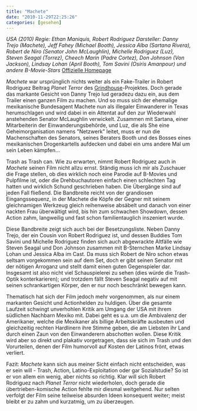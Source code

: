 ```yaml
---
title: "Machete"
date: "2010-11-29T22:25:26"
categories: [gesehen]
---
```


*USA (2010)
Regie: Ethan Maniquis, Robert Rodriguez
Darsteller: Danny Trejo (Machete), Jeff Fahey (Michael Booth), Jessica Alba (Sartana Rivera), Robert de Niro (Senator John McLaughlin), Michelle Rodriguez (Luz), Steven Seagal (Torrez), Cheech Marin (Padre Cortez), Don Johnson (Von Jackson), Lindsay Lohan (April Booth), Tom Savini (Osiris Amanpour) und andere B-Movie-Stars*
[Offizielle Homepage](http://www.machete-film.de/index.html)

*Machete* war ursprünglich nichts weiter als ein Fake-Trailer in Robert Rodriguez Beitrag *Planet Terror* des [Grindhouse](/2007/09/13/death-proof/)-Projektes. Doch gerade das markante Gesicht von Danny Trejo lud geradezu dazu ein, aus dem Trailer einen ganzen Film zu machen. Und so muss sich der ehemalige mexikanische Bundesagent Machete nun als illegaler Einwanderer in Texas herumschlagen und wird dabei in ein Attentat auf den zur Wiederwahl anstehenden Senator McLaughlin verwickelt. Zusammen mit Sartana, einer Mitarbeiterin der Einwanderungsbehörde, und Luz, die als She eine Geheimorganisation namens "Netzwerk" leitet, muss er nun die Machenschaften des Senators, seines Beraters Booth und des Bosses eines mexikanischen Drogenkartells aufdecken und dabei ein ums andere Mal um sein Leben kämpfen...

Trash as Trash can. Wie zu erwarten, nimmt Robert Rodriguez auch in *Machete* seinen Film nicht allzu ernst. Ständig muss ich mir als Zuschauer die Frage stellen, ob dies wirklich noch eine Parodie auf B-Movies und Pulpfilme ist, oder die Drehbuchautoren einfach einen schlechten Tag hatten und wirklich Schund geschrieben haben. Die Übergänge sind auf jeden Fall fließend. Die Bandbreite reicht von der grandiosen Eingangssequenz, in der Machete die Köpfe der Gegner mit seinem gleichnamigen Werkzeug gleich reihenweise absäbelt und danach von einer nackten Frau überwältigt wird, bis hin zum schwachen Showdown, dessen Action zahm, langweilig und fast schon familientauglich inszeniert wurde.

Diese Bandbreite zeigt sich auch bei der Besetzungsliste. Neben Danny Trejo, der ein Cousin von Robert Rodriguez ist, und dessen Buddies Tom Savini und Michelle Rodriguez finden sich auch abgewrackte Altfälle wie Steven Seagal und Don Johnson zusammen mit B-Sternchen Marke Lindsay Lohan und Jessica Alba im Cast. Da muss sich Robert de Niro schon etwas seltsam vorgekommen sein auf dem Set, doch er gibt seinen Senator mit der nötigen Arroganz und stellt damit einen guten Gegenspieler dar. Insgesamt ist also nicht viel Schauspielerei zu sehen (dies würde die Trash-Optik konterkarieren); und trotzdem fällt Steven Seagal negativ auf mit seinen schrankartigen Körper, den er nur noch beschränkt bewegen kann.

Thematisch hat sich der Film jedoch mehr vorgenommen, als nur einem markanten Gesicht und Actionhelden zu huldigen. Über die gesamte Laufzeit schwingt unverhohlen Kritik am Umgang der USA mit ihrem südlichen Nachbarn Mexiko mit. Dabei geht es u.a. um die Ambivalenz der Amerikaner, welche die Mexikaner als billige Arbeitskräfte ausbeuten und gleichzeitig rechten Hardlinern ihre Stimme geben, die am Liebsten ihr Land durch einen Zaun von den Einwanderern abschotten wollen. Diese Kritik wird aber so direkt und plakativ vorgetragen, dass sie sich im Trash und den Vorurteilen, denen der Film humorvoll auf Kosten der Latinos frönt, etwas verliert. 

Fazit: *Machete* kann sich aus meiner Sicht einfach nicht entscheiden, was er sein will - Trash, Action, Latino-Exploitation oder gar Sozialstudie? So ist er von allem ein wenig, aber nichts so richtig. Klar will sich Robert Rodriguez nach *Planet Terror* nicht wiederholen, doch gerade die übertrieben-komische Action fehlte mir diesmal weitgehend. Nur selten verfolgt der Film seine teilweise absurden Ideen konsequent weiter; meist bleibt er zu zahm und kurzatmig, um zu überzeugen.
